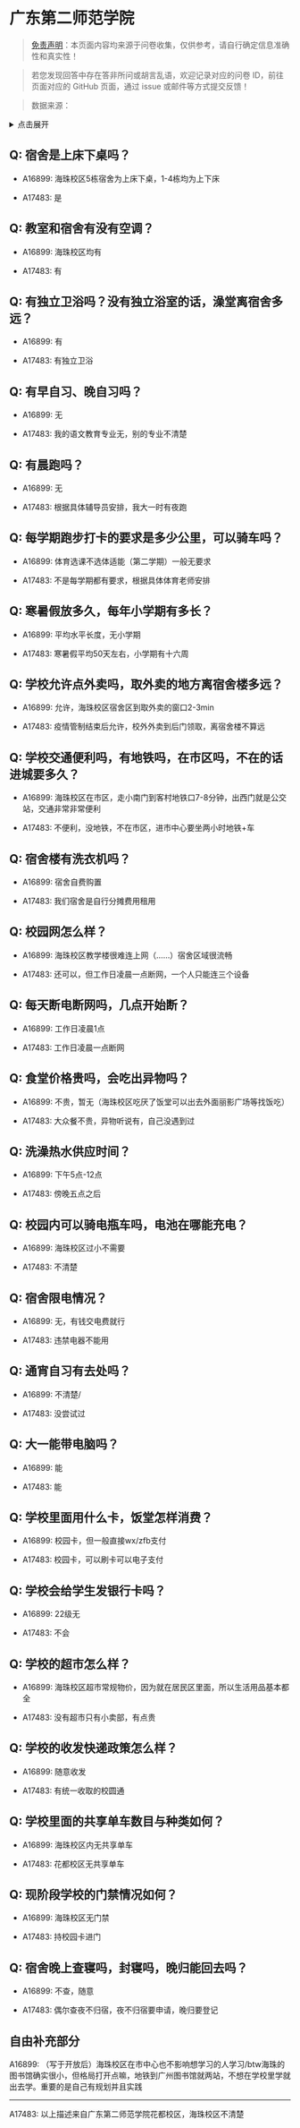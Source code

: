 # 广东第二师范学院

> [免责声明](https://colleges.chat/#_3)：本页面内容均来源于问卷收集，仅供参考，请自行确定信息准确性和真实性！

> 若您发现回答中存在答非所问或胡言乱语，欢迎记录对应的问卷 ID，前往页面对应的 GitHub 页面，通过 issue 或邮件等方式提交反馈！

> 数据来源：

<details><summary>点击展开</summary>
<ul>
<li>A16899: 匿名 (2023 年 03 月)</li>
<li>A17483: 匿名 (2023 年 06 月)</li>
</ul>
</details>

## Q: 宿舍是上床下桌吗？

- A16899: 海珠校区5栋宿舍为上床下桌，1-4栋均为上下床

- A17483: 是

## Q: 教室和宿舍有没有空调？

- A16899: 海珠校区均有

- A17483: 有

## Q: 有独立卫浴吗？没有独立浴室的话，澡堂离宿舍多远？

- A16899: 有

- A17483: 有独立卫浴

## Q: 有早自习、晚自习吗？

- A16899: 无

- A17483: 我的语文教育专业无，别的专业不清楚

## Q: 有晨跑吗？

- A16899: 无

- A17483: 根据具体辅导员安排，我大一时有夜跑

## Q: 每学期跑步打卡的要求是多少公里，可以骑车吗？

- A16899: 体育选课不选体适能（第二学期）一般无要求

- A17483: 不是每学期都有要求，根据具体体育老师安排

## Q: 寒暑假放多久，每年小学期有多长？

- A16899: 平均水平长度，无小学期

- A17483: 寒暑假平均50天左右，小学期有十六周

## Q: 学校允许点外卖吗，取外卖的地方离宿舍楼多远？

- A16899: 允许，海珠校区宿舍区到取外卖的窗口2-3min

- A17483: 疫情管制结束后允许，校外外卖到后门领取，离宿舍楼不算远

## Q: 学校交通便利吗，有地铁吗，在市区吗，不在的话进城要多久？

- A16899: 海珠校区在市区，走小南门到客村地铁口7-8分钟，出西门就是公交站，交通非常非常便利

- A17483: 不便利，没地铁，不在市区，进市中心要坐两小时地铁+车

## Q: 宿舍楼有洗衣机吗？

- A16899: 宿舍自费购置

- A17483: 我们宿舍是自行分摊费用租用

## Q: 校园网怎么样？

- A16899: 海珠校区教学楼很难连上网（……）宿舍区域很流畅

- A17483: 还可以，但工作日凌晨一点断网，一个人只能连三个设备

## Q: 每天断电断网吗，几点开始断？

- A16899: 工作日凌晨1点

- A17483: 工作日凌晨一点断网

## Q: 食堂价格贵吗，会吃出异物吗？

- A16899: 不贵，暂无（海珠校区吃厌了饭堂可以出去外面丽影广场等找饭吃）

- A17483: 大众餐不贵，异物听说有，自己没遇到过

## Q: 洗澡热水供应时间？

- A16899: 下午5点-12点

- A17483: 傍晚五点之后

## Q: 校园内可以骑电瓶车吗，电池在哪能充电？

- A16899: 海珠校区过小不需要

- A17483: 不清楚

## Q: 宿舍限电情况？

- A16899: 无，有钱交电费就行

- A17483: 违禁电器不能用

## Q: 通宵自习有去处吗？

- A16899: 不清楚/

- A17483: 没尝试过

## Q: 大一能带电脑吗？

- A16899: 能

- A17483: 能

## Q: 学校里面用什么卡，饭堂怎样消费？

- A16899: 校园卡，但一般直接wx/zfb支付

- A17483: 校园卡，可以刷卡可以电子支付

## Q: 学校会给学生发银行卡吗？

- A16899: 22级无

- A17483: 不会

## Q: 学校的超市怎么样？

- A16899: 海珠校区超市常规物价，因为就在居民区里面，所以生活用品基本都全

- A17483: 没有超市只有小卖部，有点贵

## Q: 学校的收发快递政策怎么样？

- A16899: 随意收发

- A17483: 有统一收取的校圆通

## Q: 学校里面的共享单车数目与种类如何？

- A16899: 海珠校区内无共享单车

- A17483: 花都校区无共享单车

## Q: 现阶段学校的门禁情况如何？

- A16899: 海珠校区无门禁

- A17483: 持校园卡进门

## Q: 宿舍晚上查寝吗，封寝吗，晚归能回去吗？

- A16899: 不查，随意

- A17483: 偶尔查夜不归宿，夜不归宿要申请，晚归要登记

## 自由补充部分

A16899: （写于开放后）海珠校区在市中心也不影响想学习的人学习/btw海珠的图书馆确实很小，但格局打开点嘛，地铁到广州图书馆就两站，不想在学校里学就出去学。重要的是自己有规划并且实践

***

A17483: 以上描述来自广东第二师范学院花都校区，海珠校区不清楚